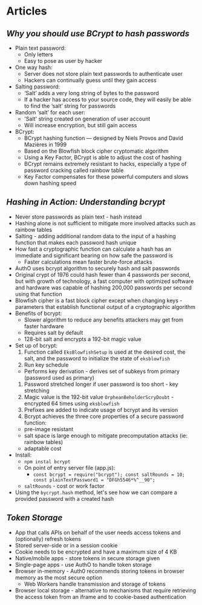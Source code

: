 # Articles

## *Why you should use BCrypt to hash passwords*

* Plain text password:
  * Only letters
  * Easy to pose as user by hacker
* One way hash:
  * Server does not store plain text passwords to authenticate user
  * Hackers can continually guess until they gain access
* Salting password:
  *  ‘Salt’ adds a very long string of bytes to the password
  * If a hacker has access to your source code, they will easily be able to find the ‘salt’ string for passwords
* Random ‘salt’ for each user:
  * 'Salt' string created on generation of user account
  * Will increase encryption, but still gain access
* BCrypt:
  * BCrypt hashing function — designed by Niels Provos and David Mazières in 1999
  * Based on the Blowfish block cipher cryptomatic algorithm
  * Using a Key Factor, BCrypt is able to adjust the cost of hashing 
  * BCrypt remains extremely resistant to hacks, especially a type of password cracking called rainbow table
  * Key Factor compensates for these powerful computers and slows down hashing speed


## *Hashing in Action: Understanding bcrypt*

* Never store passwords as plain text - hash instead
* Hashing alone is not sufficient to mitigate more involved attacks such as rainbow tables
* Salting - adding additional random data to the input of a hashing function that makes each password hash unique
* How fast a cryptographic function can calculate a hash has an immediate and significant bearing on how safe the password is
  * Faster calculations mean faster brute-force attacks
* AuthO uses bcrypt algorithm to securely hash and salt passwords
* Original crypt of 1976 could hash fewer than 4 passwords per second, but with growth of technology, a fast computer with optimized software and hardware was capable of hashing 200,000 passwords per second using that function
* Blowfish cipher is a fast block cipher except when changing keys -  parameters that establish functional output of a cryptographic algorithm
* Benefits of bcrypt:
  * Slower algorithm to reduce any benefits attackers may get from faster hardware
  * Requires salt by default 
  * 128-bit salt and encrypts a 192-bit magic value
* Set up of bcrypt:
  1) Function called `EksBlowfishSetup` is used at the desired cost, the salt, and the password to initialize the state of `eksblowfish`
  1) Run key schedule 
    * Performs key derivation - derives set of subkeys from primary (password used as primary)
  1)  Password stretched longer if user password is too short - key stretching
  1) Magic value is the 192-bit value `OrpheanBeholderScryDoubt` - encrypted 64 times using `eksblowfish`
  1) Prefixes are added to indicate usage of bcrypt and its version
  1) Bcrypt achieves the three core properties of a secure password function:
    * pre-image resistant
    * salt space is large enough to mitigate precomputation attacks (ie: rainbow tables)
    * adaptable cost
* Install: 
  * `npm instal bcrypt`
  * On point of entry server file (app.js): 
    * `const bcrypt = require("bcrypt");
const saltRounds = 10;
const plainTextPassword1 = "DFGh5546*%^__90";`
  * `saltRounds` - cost or work factor
* Using the `bycrypt.hash` method, let's see how we can compare a provided password with a created hash


## *Token Storage*

* App that calls APIs on behalf of the user needs access tokens and (optionally) refresh tokens
* Stored server-side or in a session cookie
* Cookie needs to be encrypted and have a maximum size of 4 KB
* Native/mobile apps - store tokens in secure storage given
* Single-page apps - use AuthO to handle token storage
* Browser in-memory - Auth0 recommends storing tokens in browser memory as the most secure option
  *  Web Workers handle transmission and storage of tokens
* Browser local storage - alternative to mechanisms that require retrieving the access token from an iframe and to cookie-based authentication 